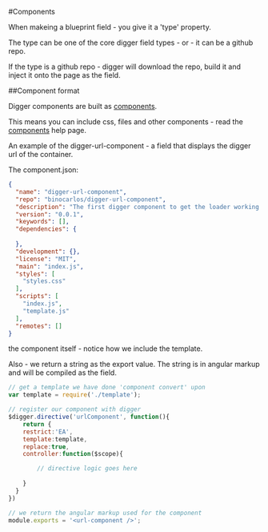 #Components

When makeing a blueprint field - you give it a 'type' property.

The type can be one of the core digger field types - or - it can be a github repo.

If the type is a github repo - digger will download the repo, build it and inject it onto the page as the field.

##Component format

Digger components are built as [components](https://github.com/component/component).

This means you can include css, files and other components - read the [components](https://github.com/component/component) help page.

An example of the digger-url-component - a field that displays the digger url of the container.

The component.json:

```json
{
  "name": "digger-url-component",
  "repo": "binocarlos/digger-url-component",
  "description": "The first digger component to get the loader working (it displays the warehouse url of a container)",
  "version": "0.0.1",
  "keywords": [],
  "dependencies": {
    
  },
  "development": {},
  "license": "MIT",
  "main": "index.js",
  "styles": [
    "styles.css"
  ],
  "scripts": [
    "index.js",
    "template.js"
  ],
  "remotes": []
}
```
the component itself - notice how we include the template.

Also - we return a string as the export value.  The string is in angular markup and will be compiled as the field.


```js
// get a template we have done 'component convert' upon
var template = require('./template');

// register our component with digger
$digger.directive('urlComponent', function(){
	return {
    restrict:'EA',
    template:template,
    replace:true,
    controller:function($scope){

    	// directive logic goes here
			
    }
  }
})

// we return the angular markup used for the component
module.exports = '<url-component />';
```
